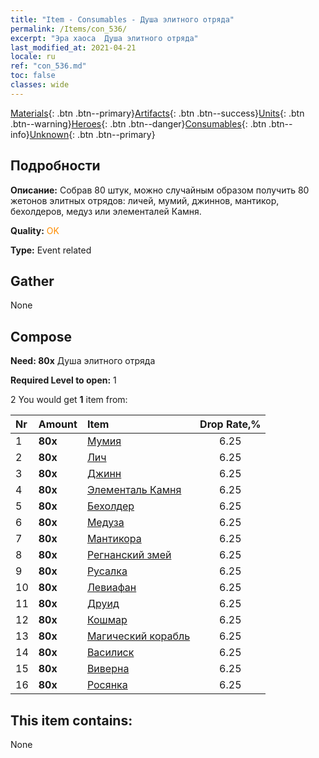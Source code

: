 ```yaml
---
title: "Item - Consumables - Душа элитного отряда"
permalink: /Items/con_536/
excerpt: "Эра хаоса  Душа элитного отряда"
last_modified_at: 2021-04-21
locale: ru
ref: "con_536.md"
toc: false
classes: wide
---
```

 [Materials](/ru/Items/){: .btn .btn--primary}[Artifacts](/ru/Items/Artifacts/){: .btn .btn--success}[Units](/ru/Items/Units/){: .btn .btn--warning}[Heroes](/ru/Items/Heroes/){: .btn .btn--danger}[Consumables](/ru/Items/Consumables/){: .btn .btn--info}[Unknown](/ru/Items/Unknown/){: .btn .btn--primary}

## Подробности
 **Описание:** Собрав 80 штук, можно случайным образом получить 80 жетонов элитных отрядов: личей, мумий, джиннов, мантикор, бехолдеров, медуз или элементалей Камня.

 **Quality:** <span style="color: #FF8C00">OK</span>

 **Type:** Event related

## Gather

  None

## Compose

 **Need: 80x** Душа элитного отряда

 **Required Level to open:** 1

 2 You would get **1** item  from:

  | Nr | Amount |     Item    | Drop Rate,% |
  |:---|:-------|:------------|:---------:|
  | 1 |  **80x** | [Мумия](/ru/Items/unt_215/) | 6.25 | 
  | 2 |  **80x** | [Лич](/ru/Items/unt_212/) | 6.25 | 
  | 3 |  **80x** | [Джинн](/ru/Items/unt_239/) | 6.25 | 
  | 4 |  **80x** | [Элементаль Камня](/ru/Items/unt_266/) | 6.25 | 
  | 5 |  **80x** | [Бехолдер](/ru/Items/unt_246/) | 6.25 | 
  | 6 |  **80x** | [Медуза](/ru/Items/unt_247/) | 6.25 | 
  | 7 |  **80x** | [Мантикора](/ru/Items/unt_249/) | 6.25 | 
  | 8 |  **80x** | [Регнанский змей](/ru/Items/unt_276/) | 6.25 | 
  | 9 |  **80x** | [Русалка](/ru/Items/unt_277/) | 6.25 | 
  | 10 |  **80x** | [Левиафан](/ru/Items/unt_280/) | 6.25 | 
  | 11 |  **80x** | [Друид](/ru/Items/unt_206/) | 6.25 | 
  | 12 |  **80x** | [Кошмар](/ru/Items/unt_233/) | 6.25 | 
  | 13 |  **80x** | [Магический корабль](/ru/Items/unt_242/) | 6.25 | 
  | 14 |  **80x** | [Василиск](/ru/Items/unt_256/) | 6.25 | 
  | 15 |  **80x** | [Виверна](/ru/Items/unt_258/) | 6.25 | 
  | 16 |  **80x** | [Росянка](/ru/Items/unt_260/) | 6.25 | 


## This item contains:

  None

